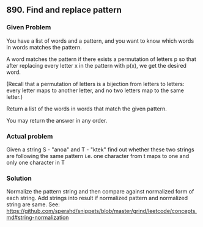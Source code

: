 ## 890. Find and replace pattern

### Given Problem
You have a list of words and a pattern, and you want to know which words in words matches the pattern.

A word matches the pattern if there exists a permutation of letters p so that after replacing every letter x in the pattern with p(x), we get the desired word.

(Recall that a permutation of letters is a bijection from letters to letters: every letter maps to another letter, and no two letters map to the same letter.)

Return a list of the words in words that match the given pattern. 

You may return the answer in any order.

### Actual problem
Given a string S - "anoa" and T - "ktek" find out whether these two strings are following the same pattern i.e. one character from t maps to one and only one character in T

### Solution
Normalize the pattern string and then compare against normalized form of each string. Add strings into result if normalized pattern and normalized string are same. See: https://github.com/sperahd/snippets/blob/master/grind/leetcode/concepts.md#string-normalization
